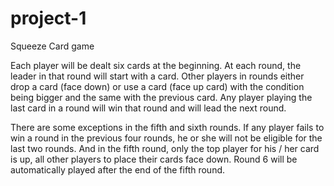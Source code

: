 # project-1
Squeeze Card game

Each player will be dealt six cards at the beginning. At each round, the leader in that round will start with a card. 
Other players in rounds either drop a card (face down) or use a card (face up card) with the condition being bigger and 
the same with the previous card. Any player playing the last card in a round will win that round and will lead the next round.

There are some exceptions in the fifth and sixth rounds. If any player fails to win a round in the previous four rounds, 
he or she will not be eligible for the last two rounds. And in the fifth round, only the top player for his / her card is up, 
all other players to place their cards face down. Round 6 will be automatically played after the end of the fifth round.
